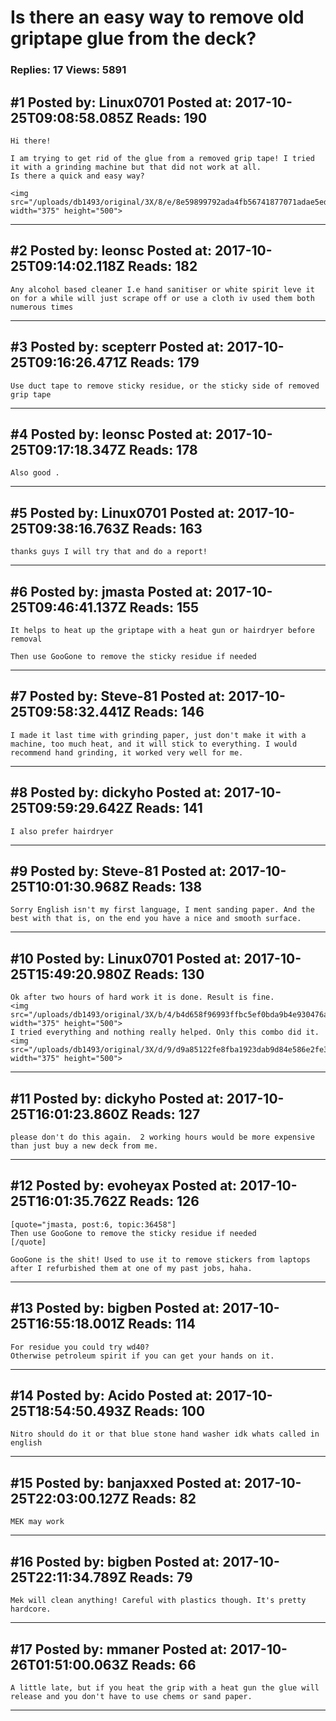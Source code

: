 # Is there an easy way to remove old griptape glue from the deck?

### Replies: 17 Views: 5891

## \#1 Posted by: Linux0701 Posted at: 2017-10-25T09:08:58.085Z Reads: 190

```
Hi there!

I am trying to get rid of the glue from a removed grip tape! I tried it with a grinding machine but that did not work at all. 
Is there a quick and easy way?

<img src="/uploads/db1493/original/3X/8/e/8e59899792ada4fb56741877071adae5eda1fdd1.jpg" width="375" height="500">
```

---
## \#2 Posted by: leonsc Posted at: 2017-10-25T09:14:02.118Z Reads: 182

```
Any alcohol based cleaner I.e hand sanitiser or white spirit leve it on for a while will just scrape off or use a cloth iv used them both numerous times
```

---
## \#3 Posted by: scepterr Posted at: 2017-10-25T09:16:26.471Z Reads: 179

```
Use duct tape to remove sticky residue, or the sticky side of removed grip tape
```

---
## \#4 Posted by: leonsc Posted at: 2017-10-25T09:17:18.347Z Reads: 178

```
Also good .
```

---
## \#5 Posted by: Linux0701 Posted at: 2017-10-25T09:38:16.763Z Reads: 163

```
thanks guys I will try that and do a report!
```

---
## \#6 Posted by: jmasta Posted at: 2017-10-25T09:46:41.137Z Reads: 155

```
It helps to heat up the griptape with a heat gun or hairdryer before removal

Then use GooGone to remove the sticky residue if needed
```

---
## \#7 Posted by: Steve-81 Posted at: 2017-10-25T09:58:32.441Z Reads: 146

```
I made it last time with grinding paper, just don't make it with a machine, too much heat, and it will stick to everything. I would recommend hand grinding, it worked very well for me.
```

---
## \#8 Posted by: dickyho Posted at: 2017-10-25T09:59:29.642Z Reads: 141

```
I also prefer hairdryer
```

---
## \#9 Posted by: Steve-81 Posted at: 2017-10-25T10:01:30.968Z Reads: 138

```
Sorry English isn't my first language, I ment sanding paper. And the best with that is, on the end you have a nice and smooth surface.
```

---
## \#10 Posted by: Linux0701 Posted at: 2017-10-25T15:49:20.980Z Reads: 130

```
Ok after two hours of hard work it is done. Result is fine. 
<img src="/uploads/db1493/original/3X/b/4/b4d658f96993ffbc5ef0bda9b4e930476af55d37.jpg" width="375" height="500">
I tried everything and nothing really helped. Only this combo did it. 
<img src="/uploads/db1493/original/3X/d/9/d9a85122fe8fba1923dab9d84e586e2fe396a428.jpg" width="375" height="500">
```

---
## \#11 Posted by: dickyho Posted at: 2017-10-25T16:01:23.860Z Reads: 127

```
please don't do this again.  2 working hours would be more expensive than just buy a new deck from me.
```

---
## \#12 Posted by: evoheyax Posted at: 2017-10-25T16:01:35.762Z Reads: 126

```
[quote="jmasta, post:6, topic:36458"]
Then use GooGone to remove the sticky residue if needed
[/quote]

GooGone is the shit! Used to use it to remove stickers from laptops after I refurbished them at one of my past jobs, haha.
```

---
## \#13 Posted by: bigben Posted at: 2017-10-25T16:55:18.001Z Reads: 114

```
For residue you could try wd40?
Otherwise petroleum spirit if you can get your hands on it.
```

---
## \#14 Posted by: Acido Posted at: 2017-10-25T18:54:50.493Z Reads: 100

```
Nitro should do it or that blue stone hand washer idk whats called in english
```

---
## \#15 Posted by: banjaxxed Posted at: 2017-10-25T22:03:00.127Z Reads: 82

```
MEK may work
```

---
## \#16 Posted by: bigben Posted at: 2017-10-25T22:11:34.789Z Reads: 79

```
Mek will clean anything! Careful with plastics though. It's pretty hardcore.
```

---
## \#17 Posted by: mmaner Posted at: 2017-10-26T01:51:00.063Z Reads: 66

```
A little late, but if you heat the grip with a heat gun the glue will release and you don't have to use chems or sand paper.
```

---
